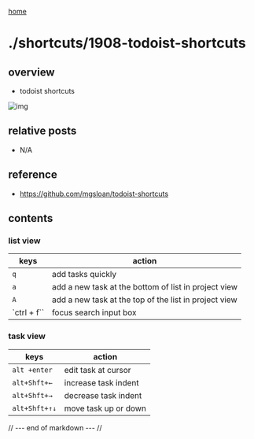 [home](../)

# ./shortcuts/1908-todoist-shortcuts

## overview

- todoist shortcuts

![img](https://gyazo.com/102fab38bd73edbf9730af74d74de082.png)


## relative posts

- N/A

## reference

- https://github.com/mgsloan/todoist-shortcuts

## contents

### list view

| keys        | action                                                |
| ----------- | ----------------------------------------------------- |
| `q`         | add tasks quickly                                     |
| `a`         | add  a new task at the bottom of list in project view |
| `A`         | add a new task at the top of the list in project view |
| `ctrl + f`` | focus search input box                                |

### task view

| keys                | action                          |
| ------------------- | ------------------------------- |
| `alt +enter`        | edit task at cursor             |
| `alt+Shft+←`       | increase task indent            |
| `alt+Shft+→`       | decrease task indent            |
| `alt+Shft+↑↓`     | move task up or down            |




// --- end of markdown --- //
